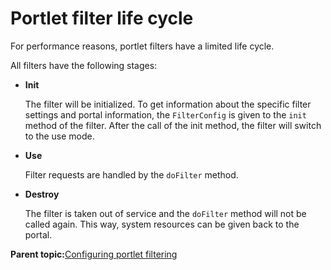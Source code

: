 # Portlet filter life cycle 

For performance reasons, portlet filters have a limited life cycle.

All filters have the following stages:

-   **Init**

    The filter will be initialized. To get information about the specific filter settings and portal information, the `FilterConfig` is given to the `init` method of the filter. After the call of the init method, the filter will switch to the use mode.

-   **Use**

    Filter requests are handled by the `doFilter` method.

-   **Destroy**

    The filter is taken out of service and the `doFilter` method will not be called again. This way, system resources can be given back to the portal.


**Parent topic:**[Configuring portlet filtering ](../admin-system/adpltflt.md)

